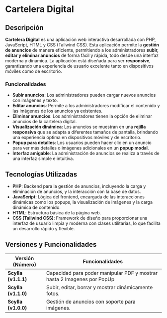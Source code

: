 # Cartelera Digital

## Descripción

**Cartelera Digital** es una aplicación web interactiva desarrollada con PHP, JavaScript, HTML y CSS (Tailwind CSS). Esta aplicación permite la **gestión de anuncios** de manera eficiente, permitiendo a los administradores **subir, editar y eliminar anuncios** de forma fácil y rápida, todo desde una interfaz moderna y dinámica. La aplicación está diseñada para ser **responsive**, garantizando una experiencia de usuario excelente tanto en dispositivos móviles como de escritorio.

### Funcionalidades

- **Subir anuncios**: Los administradores pueden cargar nuevos anuncios con imágenes y texto.
- **Editar anuncios**: Permite a los administradores modificar el contenido y las imágenes de los anuncios ya existentes.
- **Eliminar anuncios**: Los administradores tienen la opción de eliminar anuncios de la cartelera digital.
- **Visualización dinámica**: Los anuncios se muestran en una **rejilla responsiva** que se adapta a diferentes tamaños de pantalla, brindando una experiencia óptima en dispositivos móviles y de escritorio.
- **Popup para detalles**: Los usuarios pueden hacer clic en un anuncio para ver más detalles o imágenes adicionales en un **popup modal**.
- **Interfaz amigable**: La administración de anuncios se realiza a través de una interfaz simple e intuitiva.

## Tecnologías Utilizadas

- **PHP**: Backend para la gestión de anuncios, incluyendo la carga y eliminación de anuncios, y la interacción con la base de datos.
- **JavaScript**: Lógica del frontend, encargada de las interacciones dinámicas como los popups, la visualización de imágenes y la carga dinámica de contenido.
- **HTML**: Estructura básica de la página web.
- **CSS (Tailwind CSS)**: Framework de diseño para proporcionar una interfaz de usuario limpia y moderna con clases utilitarias, lo que facilita un desarrollo rápido y flexible.


## Versiones y Funcionalidades

| **Versión (Número)** | **Funcionalidades**                                 |
|----------------------|-----------------------------------------------------|
| **Scylla (v1.1.1)**  | Capacidad para poder manipular PDF y mostrar hasta 2 Imagenes por PopUp |
| **Scylla (v1.1.0)**   | Subir, editar, borrar y mostrar dinámicamente fotos. |
| **Scylla (v1.0.0)**   | Gestión de anuncios con soporte para imágenes.     |